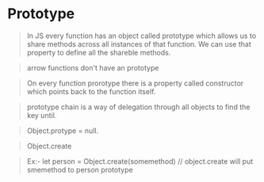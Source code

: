 # Prototype

> In JS every function has an object called prototype which allows us to share methods across all instances of that function. We can use that property to define all the shareble methods.

> arrow functions don't have an prototype

> On every function prorotype there is a property called constructor which points back to the function itself.

> prototype chain is a way of delegation through all objects to find the key until.

> Object.protype = null.

> Object.create

> Ex:- let person = Object.create(somemethod) // object.create will put smemethod to person prototype
